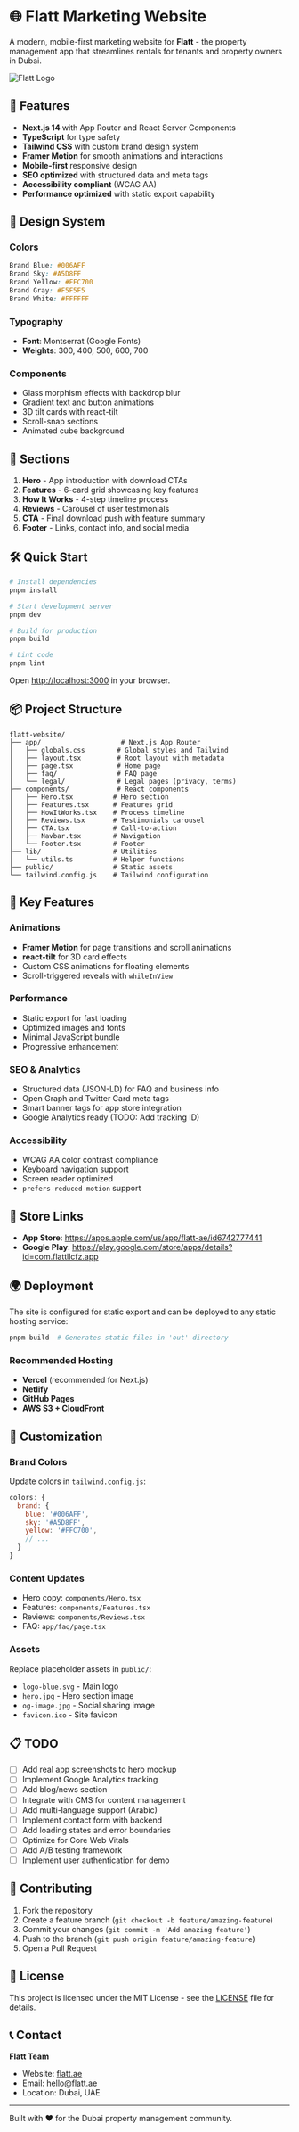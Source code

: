 # 🌐 Flatt Marketing Website

A modern, mobile-first marketing website for **Flatt** - the property management app that streamlines rentals for tenants and property owners in Dubai.

![Flatt Logo](public/logo-blue.svg)

## 🚀 Features

- **Next.js 14** with App Router and React Server Components
- **TypeScript** for type safety
- **Tailwind CSS** with custom brand design system
- **Framer Motion** for smooth animations and interactions
- **Mobile-first** responsive design
- **SEO optimized** with structured data and meta tags
- **Accessibility compliant** (WCAG AA)
- **Performance optimized** with static export capability

## 🎨 Design System

### Colors
```css
Brand Blue: #006AFF
Brand Sky: #A5D8FF  
Brand Yellow: #FFC700
Brand Gray: #F5F5F5
Brand White: #FFFFFF
```

### Typography
- **Font**: Montserrat (Google Fonts)
- **Weights**: 300, 400, 500, 600, 700

### Components
- Glass morphism effects with backdrop blur
- Gradient text and button animations
- 3D tilt cards with react-tilt
- Scroll-snap sections
- Animated cube background

## 📱 Sections

1. **Hero** - App introduction with download CTAs
2. **Features** - 6-card grid showcasing key features
3. **How It Works** - 4-step timeline process
4. **Reviews** - Carousel of user testimonials
5. **CTA** - Final download push with feature summary
6. **Footer** - Links, contact info, and social media

## 🛠 Quick Start

```bash
# Install dependencies
pnpm install

# Start development server
pnpm dev

# Build for production
pnpm build

# Lint code
pnpm lint
```

Open [http://localhost:3000](http://localhost:3000) in your browser.

## 📦 Project Structure

```
flatt-website/
├── app/                    # Next.js App Router
│   ├── globals.css        # Global styles and Tailwind
│   ├── layout.tsx         # Root layout with metadata
│   ├── page.tsx           # Home page
│   ├── faq/               # FAQ page
│   └── legal/             # Legal pages (privacy, terms)
├── components/            # React components
│   ├── Hero.tsx          # Hero section
│   ├── Features.tsx      # Features grid
│   ├── HowItWorks.tsx    # Process timeline
│   ├── Reviews.tsx       # Testimonials carousel
│   ├── CTA.tsx           # Call-to-action
│   ├── Navbar.tsx        # Navigation
│   └── Footer.tsx        # Footer
├── lib/                  # Utilities
│   └── utils.ts          # Helper functions
├── public/               # Static assets
└── tailwind.config.js    # Tailwind configuration
```

## 🎯 Key Features

### Animations
- **Framer Motion** for page transitions and scroll animations
- **react-tilt** for 3D card effects
- Custom CSS animations for floating elements
- Scroll-triggered reveals with `whileInView`

### Performance
- Static export for fast loading
- Optimized images and fonts
- Minimal JavaScript bundle
- Progressive enhancement

### SEO & Analytics
- Structured data (JSON-LD) for FAQ and business info
- Open Graph and Twitter Card meta tags
- Smart banner tags for app store integration
- Google Analytics ready (TODO: Add tracking ID)

### Accessibility
- WCAG AA color contrast compliance
- Keyboard navigation support
- Screen reader optimized
- `prefers-reduced-motion` support

## 🔗 Store Links

- **App Store**: https://apps.apple.com/us/app/flatt-ae/id6742777441
- **Google Play**: https://play.google.com/store/apps/details?id=com.flattllcfz.app

## 🌍 Deployment

The site is configured for static export and can be deployed to any static hosting service:

```bash
pnpm build  # Generates static files in 'out' directory
```

### Recommended Hosting
- **Vercel** (recommended for Next.js)
- **Netlify**
- **GitHub Pages**
- **AWS S3 + CloudFront**

## 🔧 Customization

### Brand Colors
Update colors in `tailwind.config.js`:

```js
colors: {
  brand: {
    blue: '#006AFF',
    sky: '#A5D8FF',
    yellow: '#FFC700',
    // ...
  }
}
```

### Content Updates
- Hero copy: `components/Hero.tsx`
- Features: `components/Features.tsx`
- Reviews: `components/Reviews.tsx`
- FAQ: `app/faq/page.tsx`

### Assets
Replace placeholder assets in `public/`:
- `logo-blue.svg` - Main logo
- `hero.jpg` - Hero section image
- `og-image.jpg` - Social sharing image
- `favicon.ico` - Site favicon

## 📋 TODO

- [ ] Add real app screenshots to hero mockup
- [ ] Implement Google Analytics tracking
- [ ] Add blog/news section
- [ ] Integrate with CMS for content management
- [ ] Add multi-language support (Arabic)
- [ ] Implement contact form with backend
- [ ] Add loading states and error boundaries
- [ ] Optimize for Core Web Vitals
- [ ] Add A/B testing framework
- [ ] Implement user authentication for demo

## 🤝 Contributing

1. Fork the repository
2. Create a feature branch (`git checkout -b feature/amazing-feature`)
3. Commit your changes (`git commit -m 'Add amazing feature'`)
4. Push to the branch (`git push origin feature/amazing-feature`)
5. Open a Pull Request

## 📄 License

This project is licensed under the MIT License - see the [LICENSE](LICENSE) file for details.

## 📞 Contact

**Flatt Team**
- Website: [flatt.ae](https://flatt.ae)
- Email: hello@flatt.ae
- Location: Dubai, UAE

---

Built with ❤️ for the Dubai property management community. 